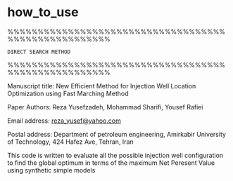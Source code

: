 # how_to_use
%%%%%%%%%%%%%%%%%%%%%%%%%%%%%%%%%%%%%%%%%%%%%%%%%%%%%

	DIRECT SEARCH METHOD
	
%%%%%%%%%%%%%%%%%%%%%%%%%%%%%%%%%%%%%%%%%%%%%%%%%%%%%

Manuscript title: New Efficient Method for Injection Well Location Optimization using Fast Marching Method

Paper Authors: Reza Yusefzadeh, Mohammad Sharifi, Yousef Rafiei

Email address: reza_yusef@yahoo.com

Postal address: Department of petroleum engineering, Amirkabir University of Technology, 424 Hafez Ave, Tehran, Iran

This code is written to evaluate all the possible injection well configuration to find the global optimum in terms of the maximum
Net Peresent Value using synthetic simple models


